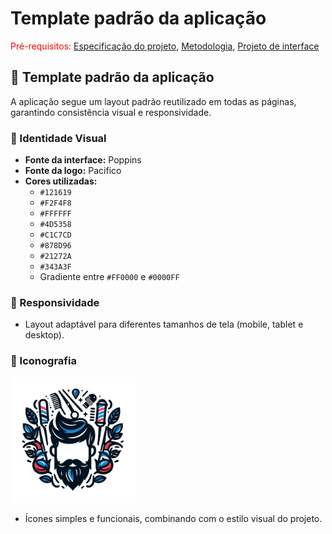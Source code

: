 # Template padrão da aplicação

<span style="color:red">Pré-requisitos: <a href="02-Especificacao.md"> Especificação do projeto</a></span>, <a href="03-Metodologia.md"> Metodologia</a>, <a href="05-Projeto-interface.md"> Projeto de interface</a>

## 🧩 Template padrão da aplicação

A aplicação segue um layout padrão reutilizado em todas as páginas, garantindo consistência visual e responsividade.

### 🎨 Identidade Visual

- **Fonte da interface:** Poppins  
- **Fonte da logo:** Pacifico  
- **Cores utilizadas:**
  - `#121619`
  - `#F2F4F8`
  - `#FFFFFF`
  - `#4D5358`
  - `#C1C7CD`
  - `#878D96`
  - `#21272A`
  - `#343A3F`
  - Gradiente entre `#FF0000` e `#0000FF`

### 📱 Responsividade

- Layout adaptável para diferentes tamanhos de tela (mobile, tablet e desktop).

### 🔘 Iconografia

<img src="images/Logo.jpg" alt="Logo" width="200">

- Ícones simples e funcionais, combinando com o estilo visual do projeto.


